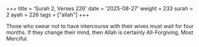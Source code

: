 +++
title = 'Surah 2, Verses 226'
date = '2025-08-27'
weight = 233
surah = 2
ayah = 226
tags = ["allah"]
+++

Those who swear not to have intercourse with their wives must wait for four months. If they change their mind, then Allah is certainly All-Forgiving, Most Merciful.